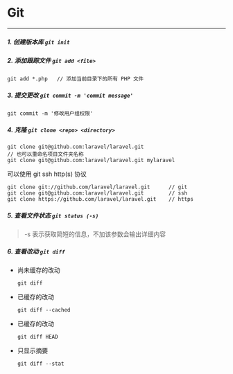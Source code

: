  
Git 
================

----------------

##### 1. 创建版本库  ```git init```

##### 2. 添加跟踪文件  ```git add <file>```
  ~~~
  git add *.php   // 添加当前目录下的所有 PHP 文件
  ~~~
  
##### 3. 提交更改 ```git commit -m 'commit message'```
  ~~~
  git commit -m '修改用户组权限'
  ~~~
  
##### 4. 克隆 ```git clone <repo> <directory>```  
  ~~~
  git clone git@github.com:laravel/laravel.git
  // 也可以重命名项目文件夹名称
  git clone git@github.com:laravel/laravel.git mylaravel
  ~~~
  可以使用 git ssh http(s) 协议
  ~~~
  git clone git://github.com/laravel/laravel.git      // git
  git clone git@github.com:laravel/laravel.git        // ssh
  git clone https://github.com/laravel/laravel.git    // https
  ~~~
  
##### 5. 查看文件状态 ```git status (-s)```
   > -s 表示获取简短的信息，不加该参数会输出详细内容
  
##### 6. 查看改动 ```git diff```

  + 尚未缓存的改动 
    ~~~
    git diff
    ~~~
    
  + 已缓存的改动
    ~~~
    git diff --cached
    ~~~  
      
  + 已缓存的改动
    ~~~
    git diff HEAD
    ~~~
    
  + 只显示摘要
    ~~~
    git diff --stat
    ~~~